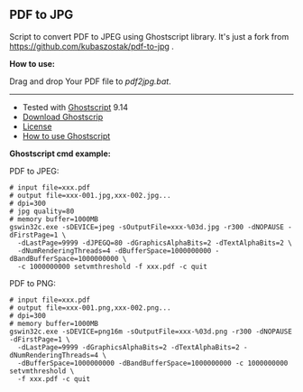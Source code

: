 ## PDF to JPG

Script to convert PDF to JPEG using Ghostscript library.
It's just a fork from https://github.com/kubaszostak/pdf-to-jpg .

**How to use:**

Drag and drop Your PDF file to _pdf2jpg.bat_.

---

* Tested with [Ghostscript](http://www.ghostscript.com/) 9.14
* [Download Ghostscrip](http://www.ghostscript.com/download/)
* [License](http://www.ghostscript.com/download/gsdnld.html)
* [How to use Ghostscript](http://web.mit.edu/ghostscript/www/Use.htm)

**Ghostscript cmd example:**

PDF to JPEG:
``` shell
# input file=xxx.pdf
# output file=xxx-001.jpg,xxx-002.jpg...
# dpi=300
# jpg quality=80
# memory buffer=1000MB
gswin32c.exe -sDEVICE=jpeg -sOutputFile=xxx-%03d.jpg -r300 -dNOPAUSE -dFirstPage=1 \
  -dLastPage=9999 -dJPEGQ=80 -dGraphicsAlphaBits=2 -dTextAlphaBits=2 \
  -dNumRenderingThreads=4 -dBufferSpace=1000000000 -dBandBufferSpace=1000000000 \
  -c 1000000000 setvmthreshold -f xxx.pdf -c quit
```

PDF to PNG:
``` shell
# input file=xxx.pdf
# output file=xxx-001.png,xxx-002.png...
# dpi=300
# memory buffer=1000MB
gswin32c.exe -sDEVICE=png16m -sOutputFile=xxx-%03d.png -r300 -dNOPAUSE -dFirstPage=1 \
  -dLastPage=9999 -dGraphicsAlphaBits=2 -dTextAlphaBits=2 -dNumRenderingThreads=4 \
  -dBufferSpace=1000000000 -dBandBufferSpace=1000000000 -c 1000000000 setvmthreshold \
  -f xxx.pdf -c quit
```
